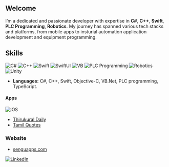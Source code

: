 ## Welcome

I’m a dedicated and passionate developer with expertise in **C#**, **C++**, **Swift**, **PLC Programming**, **Robotics**. My journey has spanned various tech stacks and platforms, from mobile apps to insturial automation application development and equipment programming.

## Skills
<p>
  <img alt="C#" src="https://img.shields.io/badge/C%23-239120?style=flat&logo=C-sharp&logoColor=white"/>
  <img alt="C++" src="https://img.shields.io/badge/C%2B%2B-00599C?style=flat&logo=C%2B%2B&logoColor=white"/>
  <img alt="Swift" src="https://img.shields.io/badge/Swift-F05138?style=flat&logo=Swift&logoColor=white"/> 
  <img alt="SwiftUI" src="https://img.shields.io/badge/SwiftUI-02B2FE?style=flat&logo=Swift&logoColor=white"/> 
  <img alt="VB" src="https://img.shields.io/badge/VB-5C2D91?style=flat&logo=.net&logoColor=white"/>
  <img alt="PLC Programming" src="https://img.shields.io/badge/PLC%20Programming-02569B?style=flat&logo=matrix&logoColor=white"/> 
  <img alt="Robotics" src="https://img.shields.io/badge/Robotics-006F62?style=flat&logo=robot-framework&logoColor=white"/> 
  <img alt="Unity" src="https://img.shields.io/badge/Unity-000000?style=flat&logo=unity&logoColor=white"/> 
</p>
    
- **Languages:** C#, C++, Swift, Objective-C, VB.Net, PLC programming, TypeScript.

#### Apps
<p>
    <img alt="iOS" src="https://img.shields.io/badge/iOS-000000?style=flat&logo=apple&logoColor=white"/>
  
- [Thirukural Daily](https://apps.apple.com/in/app/thirukural-daily/id1540753883)
- [Tamil Quotes](https://apps.apple.com/in/app/tamil-quotes/id1373808729)

</p>

### Website
- [senguapps.com](https://www.senguapps.com/)

[![LinkedIn](https://img.shields.io/badge/LinkedIn-0077B5?style=flat&logo=linkedin&logoColor=white)](https://sg.linkedin.com/in/senguttuvannallappan)
